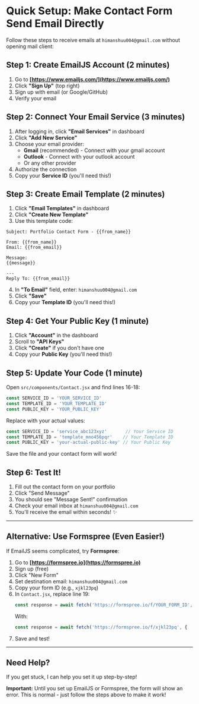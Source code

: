 # Quick Setup: Make Contact Form Send Email Directly

Follow these steps to receive emails at `himanshuu004@gmail.com` without opening mail client:

## Step 1: Create EmailJS Account (2 minutes)

1. Go to **[https://www.emailjs.com/](https://www.emailjs.com/)**
2. Click **"Sign Up"** (top right)
3. Sign up with email (or Google/GitHub)
4. Verify your email

## Step 2: Connect Your Email Service (3 minutes)

1. After logging in, click **"Email Services"** in dashboard
2. Click **"Add New Service"**
3. Choose your email provider:
   - **Gmail** (recommended) - Connect with your gmail account
   - **Outlook** - Connect with your outlook account
   - Or any other provider
4. Authorize the connection
5. Copy your **Service ID** (you'll need this!)

## Step 3: Create Email Template (2 minutes)

1. Click **"Email Templates"** in dashboard
2. Click **"Create New Template"**
3. Use this template code:

```
Subject: Portfolio Contact Form - {{from_name}}

From: {{from_name}}
Email: {{from_email}}

Message:
{{message}}

---
Reply To: {{from_email}}
```

4. In **"To Email"** field, enter: `himanshuu004@gmail.com`
5. Click **"Save"**
6. Copy your **Template ID** (you'll need this!)

## Step 4: Get Your Public Key (1 minute)

1. Click **"Account"** in the dashboard
2. Scroll to **"API Keys"**
3. Click **"Create"** if you don't have one
4. Copy your **Public Key** (you'll need this!)

## Step 5: Update Your Code (1 minute)

Open `src/components/Contact.jsx` and find lines 16-18:

```javascript
const SERVICE_ID = 'YOUR_SERVICE_ID'
const TEMPLATE_ID = 'YOUR_TEMPLATE_ID'
const PUBLIC_KEY = 'YOUR_PUBLIC_KEY'
```

Replace with your actual values:

```javascript
const SERVICE_ID = 'service_abc123xyz'       // Your Service ID
const TEMPLATE_ID = 'template_mno456pqr'    // Your Template ID
const PUBLIC_KEY = 'your-actual-public-key' // Your Public Key
```

Save the file and your contact form will work!

## Step 6: Test It!

1. Fill out the contact form on your portfolio
2. Click "Send Message"
3. You should see "Message Sent!" confirmation
4. Check your email inbox at `himanshuu004@gmail.com`
5. You'll receive the email within seconds! ✨

---

## Alternative: Use Formspree (Even Easier!)

If EmailJS seems complicated, try **Formspree**:

1. Go to **[https://formspree.io](https://formspree.io)**
2. Sign up (free)
3. Click "New Form"
4. Set destination email: `himanshuu004@gmail.com`
5. Copy your form ID (e.g., `xjkl23pq`)
6. In `Contact.jsx`, replace line 19:
   ```javascript
   const response = await fetch('https://formspree.io/f/YOUR_FORM_ID', {
   ```
   With:
   ```javascript
   const response = await fetch('https://formspree.io/f/xjkl23pq', {
   ```
7. Save and test!

---

## Need Help?

If you get stuck, I can help you set it up step-by-step!

**Important:** Until you set up EmailJS or Formspree, the form will show an error. This is normal - just follow the steps above to make it work!

